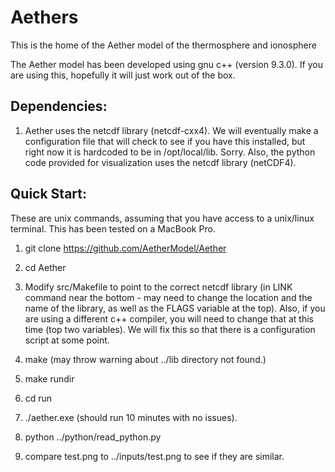 # Aethers
This is the home of the Aether model of the thermosphere and ionosphere

The Aether model has been developed using gnu c++ (version 9.3.0). If
you are using this, hopefully it will just work out of the box.

## Dependencies:

1. Aether uses the netcdf library (netcdf-cxx4). We will eventually
make a configuration file that will check to see if you have this
installed, but right now it is hardcoded to be in
/opt/local/lib. Sorry. Also, the python code provided for
visualization uses the netcdf library (netCDF4).

## Quick Start:

These are unix commands, assuming that you have access to a unix/linux
terminal. This has been tested on a MacBook Pro.

1. git clone https://github.com/AetherModel/Aether

2. cd Aether

3. Modify src/Makefile to point to the correct netcdf library (in LINK
command near the bottom - may need to change the location and the name
of the library, as well as the FLAGS variable at the top). Also, if
you are using a different c++ compiler, you will need to change that
at this time (top two variables).  We will fix this so that there is a
configuration script at some point.

4. make (may throw warning about ../lib directory not found.)

5. make rundir

6. cd run

7. ./aether.exe (should run 10 minutes with no issues).

8. python ../python/read_python.py

9. compare test.png to ../inputs/test.png to see if they are similar.


